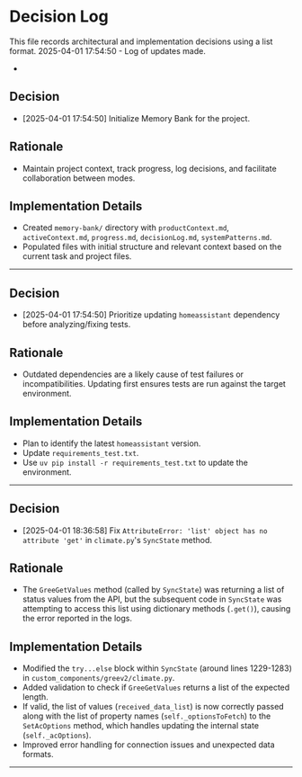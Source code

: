 # Decision Log

This file records architectural and implementation decisions using a list format.
2025-04-01 17:54:50 - Log of updates made.

*

## Decision

*   [2025-04-01 17:54:50] Initialize Memory Bank for the project.

## Rationale

*   Maintain project context, track progress, log decisions, and facilitate collaboration between modes.

## Implementation Details

*   Created `memory-bank/` directory with `productContext.md`, `activeContext.md`, `progress.md`, `decisionLog.md`, `systemPatterns.md`.
*   Populated files with initial structure and relevant context based on the current task and project files.

---

## Decision

*   [2025-04-01 17:54:50] Prioritize updating `homeassistant` dependency before analyzing/fixing tests.

## Rationale

*   Outdated dependencies are a likely cause of test failures or incompatibilities. Updating first ensures tests are run against the target environment.

## Implementation Details

*   Plan to identify the latest `homeassistant` version.
*   Update `requirements_test.txt`.
*   Use `uv pip install -r requirements_test.txt` to update the environment.

---

## Decision

*   [2025-04-01 18:36:58] Fix `AttributeError: 'list' object has no attribute 'get'` in `climate.py`'s `SyncState` method.

## Rationale

*   The `GreeGetValues` method (called by `SyncState`) was returning a list of status values from the API, but the subsequent code in `SyncState` was attempting to access this list using dictionary methods (`.get()`), causing the error reported in the logs.

## Implementation Details

*   Modified the `try...else` block within `SyncState` (around lines 1229-1283) in `custom_components/greev2/climate.py`.
*   Added validation to check if `GreeGetValues` returns a list of the expected length.
*   If valid, the list of values (`received_data_list`) is now correctly passed along with the list of property names (`self._optionsToFetch`) to the `SetAcOptions` method, which handles updating the internal state (`self._acOptions`).
*   Improved error handling for connection issues and unexpected data formats.

---